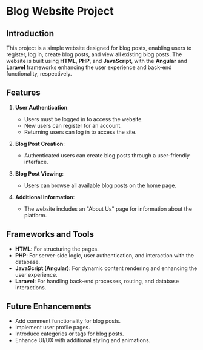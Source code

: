 # Blog Website Project

## Introduction

This project is a simple website designed for blog posts, enabling users to register, log in, create blog posts, and view all existing blog posts. The website is built using **HTML**, **PHP**, and **JavaScript**, with the **Angular** and **Laravel** frameworks enhancing the user experience and back-end functionality, respectively.

## Features

1. **User Authentication**:
   - Users must be logged in to access the website.
   - New users can register for an account.
   - Returning users can log in to access the site.

2. **Blog Post Creation**:
   - Authenticated users can create blog posts through a user-friendly interface.

3. **Blog Post Viewing**:
   - Users can browse all available blog posts on the home page.

4. **Additional Information**:
   - The website includes an "About Us" page for information about the platform.

## Frameworks and Tools

- **HTML**: For structuring the pages.
- **PHP**: For server-side logic, user authentication, and interaction with the database.
- **JavaScript (Angular)**: For dynamic content rendering and enhancing the user experience.
- **Laravel**: For handling back-end processes, routing, and database interactions.

## Future Enhancements

- Add comment functionality for blog posts.
- Implement user profile pages.
- Introduce categories or tags for blog posts.
- Enhance UI/UX with additional styling and animations.
